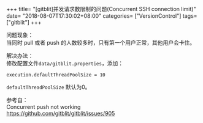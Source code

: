 +++
title= "[gitblit]并发请求数限制的问题(Concurrent SSH connection limit)"
date= "2018-08-07T17:30:02+08:00"
categories= ["VersionControl"]
tags= ["gitblit"]
+++

问题现象：  
当同时 pull 或者 push 的人数较多时，只有第一个用户正常，其他用户会卡住。

解决办法：  
修改配置文件`data/gitblit.properties`，添加：

    execution.defaultThreadPoolSize = 10
    
`defaultThreadPoolSize` 默认为0。


参考自：  
Concurrent push not working  
https://github.com/gitblit/gitblit/issues/905